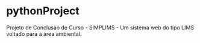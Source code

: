# pythonProject
Projeto de Conclusão de Curso - SIMPLIMS - Um sistema web do tipo LIMS voltado para a área ambiental.
